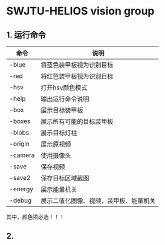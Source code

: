 # SWJTU-HELIOS      **vision group**
## 1. 运行命令
|  命令 |说明   |
| ------------ | ------------ |
|   -blue| 将蓝色装甲板视为识别目标  |
|   -red|  将红色装甲板视为识别目标 |
|  -hsv | 打开hsv颜色模式  |
|   -help|输出运行命令说明  |
|   -box| 展示目标装甲板  |
|   -boxes|  展示所有可能的目标装甲板 |
|  -blobs |  展示目标灯柱 |
|   -origin|  展示原视频 |
|  -camera |使用摄像头   |
|   -save| 保存视频  |
|   -save2| 保存目标区域截图  |
|   -energy|展示能量机关   |
|   -debug  | 展示二值化图像、视频，装甲板、能量机关|
其中，颜色项必选！！！

## 2.